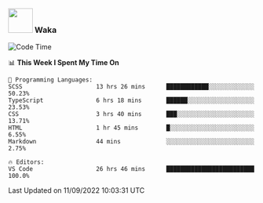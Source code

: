 ### <img src="https://media.giphy.com/media/VgCDAzcKvsR6OM0uWg/giphy.gif" width="50"> Waka

  <!--START_SECTION:waka-->
![Code Time](http://img.shields.io/badge/Code%20Time-851%20hrs%2056%20mins-blue)

📊 **This Week I Spent My Time On** 

```text
💬 Programming Languages: 
SCSS                     13 hrs 26 mins      ████████████░░░░░░░░░░░░░   50.23% 
TypeScript               6 hrs 18 mins       ██████░░░░░░░░░░░░░░░░░░░   23.53% 
CSS                      3 hrs 40 mins       ███░░░░░░░░░░░░░░░░░░░░░░   13.71% 
HTML                     1 hr 45 mins        █░░░░░░░░░░░░░░░░░░░░░░░░   6.55% 
Markdown                 44 mins             ░░░░░░░░░░░░░░░░░░░░░░░░░   2.75%

🔥 Editors: 
VS Code                  26 hrs 46 mins      █████████████████████████   100.0%

```


 Last Updated on 11/09/2022 10:03:31 UTC
<!--END_SECTION:waka-->
